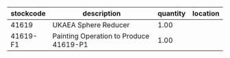 |stockcode|description|quantity|location|
|---------|-----------|--------|--------|
|41619|UKAEA Sphere Reducer|1.00||
|41619-F1|Painting Operation to Produce 41619-P1|1.00||
